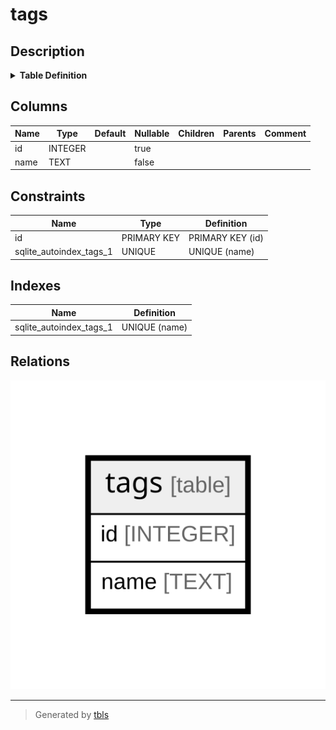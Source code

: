 # tags

## Description

<details>
<summary><strong>Table Definition</strong></summary>

```sql
CREATE TABLE tags (
  id INTEGER PRIMARY KEY AUTOINCREMENT,
  name TEXT NOT NULL,
  UNIQUE(name)
)
```

</details>

## Columns

| Name | Type    | Default | Nullable | Children | Parents | Comment |
| ---- | ------- | ------- | -------- | -------- | ------- | ------- |
| id   | INTEGER |         | true     |          |         |         |
| name | TEXT    |         | false    |          |         |         |

## Constraints

| Name                    | Type        | Definition       |
| ----------------------- | ----------- | ---------------- |
| id                      | PRIMARY KEY | PRIMARY KEY (id) |
| sqlite_autoindex_tags_1 | UNIQUE      | UNIQUE (name)    |

## Indexes

| Name                    | Definition    |
| ----------------------- | ------------- |
| sqlite_autoindex_tags_1 | UNIQUE (name) |

## Relations

![er](tags.svg)

---

> Generated by [tbls](https://github.com/k1LoW/tbls)
